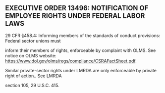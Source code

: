 ## EXECUTIVE ORDER 13496: NOTIFICATION OF EMPLOYEE RIGHTS UNDER FEDERAL LABOR LAWS

29 CFR §458.4: Informing members of the standards of conduct provisions: Federal sector unions must

inform their members of rights, enforceable by complaint with OLMS. See notice on OLMS website: https://www.dol.gov/olms/regs/compliance/CSRAFactSheet.pdf.

Similar private-sector rights under LMRDA are only enforceable by private right of action.. See LMRDA

section 105, 29 U.S.C. 415.